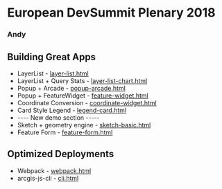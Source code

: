 # European DevSummit Plenary 2018


<Stuff goes here>

### Andy

## Building Great Apps

* LayerList - [layer-list.html](layer-list.html)
* LayerList + Query Stats - [layer-list-chart.html](layer-list-chart.html)
* Popup + Arcade - [popup-arcade.html](popup-arcade.html)
* Popup + FeatureWidget - [feature-widget.html](feature-widget.html)
* Coordinate Conversion - [coordinate-widget.html](coordinate-widget.html)
* Card Style Legend - [legend-card.html](legend-card.html)
* ---- New demo section -----
* Sketch + geometry engine - [sketch-basic.html](sketch-basic.html)
* Feature Form - [feature-form.html](feature-form.html)

## Optimized Deployments

* Webpack - [webpack.html](webpack.html)
* arcgis-js-cli - [cli.html](cli.html)




